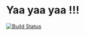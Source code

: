 Yaa yaa yaa !!!
===============


[![Build Status](https://travis-ci.org/[pantoffel]/[kopter].png)](https://travis-ci.org/[pantoffel]/[kopter])
